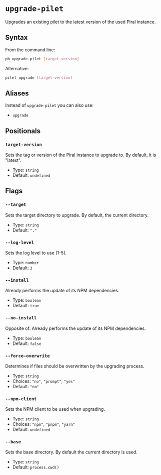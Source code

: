 # `upgrade-pilet`

Upgrades an existing pilet to the latest version of the used Piral instance.

## Syntax

From the command line:

```sh
pb upgrade-pilet [target-version]
```

Alternative:

```sh
pilet upgrade [target-version]
```

## Aliases

Instead of `upgrade-pilet` you can also use:

- `upgrade`

## Positionals

### `target-version`

Sets the tag or version of the Piral instance to upgrade to. By default, it is "latest".

- Type: `string`
- Default: `undefined`

## Flags

### `--target`

Sets the target directory to upgrade. By default, the current directory.

- Type: `string`
- Default: `"."`

### `--log-level`

Sets the log level to use (1-5).

- Type: `number`
- Default: `3`

### `--install`

Already performs the update of its NPM dependencies.

- Type: `boolean`
- Default: `true`

### `--no-install`

Opposite of:
Already performs the update of its NPM dependencies.

- Type: `boolean`
- Default: `false`

### `--force-overwrite`

Determines if files should be overwritten by the upgrading process.

- Type: `string`
- Choices: `"no"`, `"prompt"`, `"yes"`
- Default: `"no"`

### `--npm-client`

Sets the NPM client to be used when upgrading.

- Type: `string`
- Choices: `"npm"`, `"pnpm"`, `"yarn"`
- Default: `undefined`

### `--base`

Sets the base directory. By default the current directory is used.

- Type: `string`
- Default: `process.cwd()`
